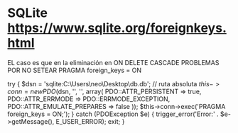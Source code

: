# SQLite https://www.sqlite.org/foreignkeys.html
EL caso es que en la eliminación en ON DELETE CASCADE
PROBLEMAS POR NO SETEAR PRAGMA foreign_keys = ON

try {
    $dsn = 'sqlite:C:\Users\neo\Desktop\db.db'; // ruta absoluta
    $this->conn = new PDO($dsn, '', '', array(
        PDO::ATTR_PERSISTENT => true,
        PDO::ATTR_ERRMODE => PDO::ERRMODE_EXCEPTION,
        PDO::ATTR_EMULATE_PREPARES => false
    ));
    $this->conn->exec('PRAGMA foreign_keys = ON;');
} catch (PDOException $e) {
    trigger_error('Error:' . $e->getMessage(), E_USER_ERROR);
    exit;
}
